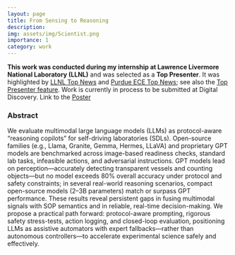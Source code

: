 ```yaml
---
layout: page
title: From Sensing to Reasoning
description: 
img: assets/img/Scientist.png
importance: 1
category: work
---
```

**This work was conducted during my internship at Lawrence Livermore National Laboratory (LLNL)** and was selected as a **Top Presenter**. It was highlighted by [LLNL Top News](https://www.llnl.gov/article/53246/meet-llnl-three-interns-what-makes-lab-special) and [Purdue ECE Top News](https://engineering.purdue.edu/ECE/News/2025/purdue-ece-phd-student-accelerates-ai-research-at-lawrence-livermore-national-laboratory); see also the [Top Presenter feature](https://www.linkedin.com/posts/akamsali_meet-llnl-three-interns-on-what-makes-the-activity-7361102198816034819-6hth?utm_source=share&utm_medium=member_desktop&rcm=ACoAACkHyFQBjhykYmz1qM-zkRatdenc1d0N-Sg). Work is currently in process to be submitted at Digital Discovery. 
Link to the [Poster](../../assets/pdf/LLNL-POST-2009040-AK-DSSI-2025.pdf)

### Abstract

We evaluate multimodal large language models (LLMs) as protocol-aware “reasoning copilots” for self-driving laboratories (SDLs). Open-source families (e.g., Llama, Granite, Gemma, Hermes, LLaVA) and proprietary GPT models are benchmarked across image-based readiness checks, standard lab tasks, infeasible actions, and adversarial instructions. GPT models lead on perception—accurately detecting transparent vessels and counting objects—but no model exceeds 80% overall accuracy under protocol and safety constraints; in several real-world reasoning scenarios, compact open-source models (2–3B parameters) match or surpass GPT performance. These results reveal persistent gaps in fusing multimodal signals with SOP semantics and in reliable, real-time decision-making. We propose a practical path forward: protocol-aware prompting, rigorous safety stress-tests, action logging, and closed-loop evaluation, positioning LLMs as assistive automators with expert fallbacks—rather than autonomous controllers—to accelerate experimental science safely and effectively.

